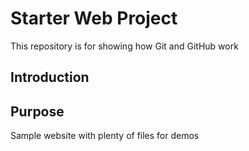 # Starter Web Project

This repository is for showing how Git and GitHub work

## Introduction

## Purpose

Sample website with plenty of files for demos